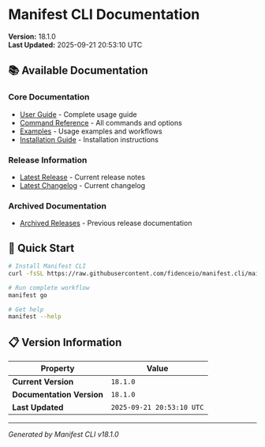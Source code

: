 # Manifest CLI Documentation

**Version:** 18.1.0  
**Last Updated:** 2025-09-21 20:53:10 UTC

## 📚 Available Documentation

### Core Documentation
- [User Guide](USER_GUIDE.md) - Complete usage guide
- [Command Reference](COMMAND_REFERENCE.md) - All commands and options
- [Examples](EXAMPLES.md) - Usage examples and workflows
- [Installation Guide](INSTALLATION.md) - Installation instructions

### Release Information
- [Latest Release](RELEASE_v18.1.0.md) - Current release notes
- [Latest Changelog](CHANGELOG_v18.1.0.md) - Current changelog

### Archived Documentation
- [Archived Releases](zArchive/) - Previous release documentation

## 🚀 Quick Start

```bash
# Install Manifest CLI
curl -fsSL https://raw.githubusercontent.com/fidenceio/manifest.cli/main/install-cli.sh | bash

# Run complete workflow
manifest go

# Get help
manifest --help
```

## 📋 Version Information

| Property | Value |
|----------|-------|
| **Current Version** | `18.1.0` |
| **Documentation Version** | `18.1.0` |
| **Last Updated** | `2025-09-21 20:53:10 UTC` |

---
*Generated by Manifest CLI v18.1.0*
